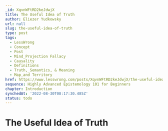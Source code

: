 ```yaml
---
_id: XqvnWFtRD2keJdwjX
title: The Useful Idea of Truth
author: Eliezer Yudkowsky
url: null
slug: the-useful-idea-of-truth
type: post
tags:
  - LessWrong
  - Concept
  - Post
  - Mind_Projection Fallacy
  - Causality
  - Definitions
  - Truth,_Semantics, & Meaning
  - Map_and Territory
href: https://www.lesswrong.com/posts/XqvnWFtRD2keJdwjX/the-useful-idea-of-truth
sequence: Highly Advanced Epistemology 101 for Beginners
chapter: Introduction
synchedAt: '2022-08-30T08:17:30.485Z'
status: todo
---
```


# The Useful Idea of Truth
